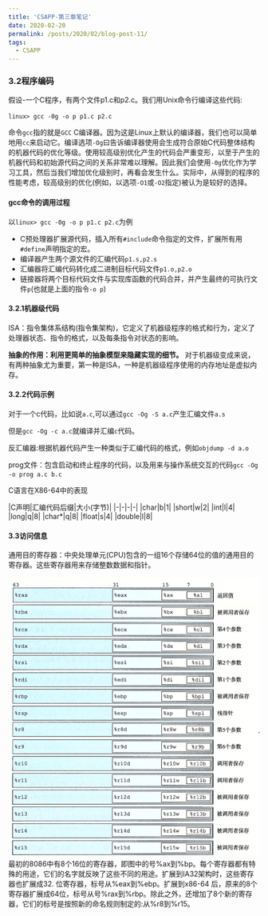 ```yaml
---
title: 'CSAPP-第三章笔记'
date: 2020-02-20
permalink: /posts/2020/02/blog-post-11/
tags:
  - CSAPP
---
```


### 3.2程序编码
假设-一个C程序，有两个文件p1.c和p2.c。我们用Unix命令行编译这些代码:

`linux> gcc -0g -o p p1.c p2.c`

命令`gcc`指的就是`GCC` C编译器。因为这是Linux上默认的编译器，我们也可以简单地用`cc`来启动它。编译选项`-Og`曰告诉编译器使用会生成符合原始C代码整体结构的机器代码的优化等级。使用较高级别优化产生的代码会严重变形，以至于产生的机器代码和初始源代码之间的关系非常难以理解。因此我们会使用`-0g`优化作为学习工具，然后当我们增加优化级别时，再看会发生什么。实际中，从得到的程序的性能考虑，较高级别的优化(例如，以选项`-O1`或`-O2`指定)被认为是较好的选择。

#### gcc命令的调用过程
以`linux> gcc -0g -o p p1.c p2.c`为例
* C预处理器扩展源代码，插入所有`#include`命令指定的文件，扩展所有用`#define`声明指定的宏。
* 编译器产生两个源文件的汇编代码`p1.s,p2.s`
* 汇编器将汇编代码转化成二进制目标代码文件`p1.o,p2.o`
* 链接器将两个目标代码文件与实现库函数的代码合并，并产生最终的可执行文件`p`(也就是上面的指令`-o p`)

#### 3.2.1机器级代码

ISA：指令集体系结构(指令集架构)，它定义了机器级程序的格式和行为，定义了处理器状态、指令的格式，以及每条指令对状态的影响。

**抽象的作用：利用更简单的抽象模型来隐藏实现的细节。**
对于机器级变成来说，有两种抽象尤为重要，第一种是ISA，一种是机器级程序使用的内存地址是虚拟内存。

#### 3.2.2代码示例
对于一个c代码，比如说`a.c`,可以通过`gcc -Og -S a.c`产生汇编文件`a.s`

但是`gcc -Og -c a.c`就编译并汇编`c`代码。

反汇编器:根据机器代码产生一种类似于汇编代码的格式，例如`objdump -d a.o`

prog文件：包含启动和终止程序的代码，以及用来与操作系统交互的代码`gcc -Og -o prog a.c b.c`

C语言在X86-64中的表现

|C声明|汇编代码后缀|大小(字节)|
|-|-|-|-|
|char|b|1|
|short|w|2|
|int|l|4|
|long|q|8|
|char*|q|8|
|float|s|4|
|double|l|8|

#### 3.3访问信息
通用目的寄存器：中央处理单元(CPU)包含的一组16个存储64位的值的通用目的寄存器。这些寄存器用来存储整数数据和指针。



![](/images/6.png)
最初的8086中有8个16位的寄存器，即图中的号%ax到%bp。每个寄存器都有特殊的用途，它们的名字就反映了这些不同的用途。扩展到IA32架构时，这些寄存器也扩展成32.
位寄存器，标号从%eax到%ebp。扩展到x86-64 后，原来的8个寄存器扩展成64位，标号从号%rax到%rbp。除此之外，还增加了8个新的寄存器，它们的标号是按照新的命名规则制定的:从%r8到%r15。
